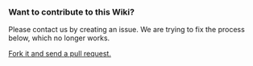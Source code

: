 ### Want to contribute to this Wiki?
Please contact us by creating an issue. We are trying to fix the process below, which no longer works.

[Fork it and send a pull request.](https://github.com/javapathfinder/jpf-core.wiki.git)

